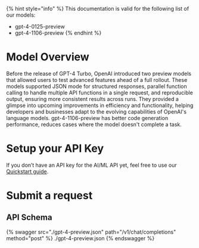 [#references:start]: <> ({ "template": "openapi" })
{% hint style="info" %}
This documentation is valid for the following list of our models:
* gpt-4-0125-preview
* gpt-4-1106-preview
{% endhint %}

# Model Overview
Before the release of GPT-4 Turbo, OpenAI introduced two preview models that allowed users to test advanced features ahead of a full rollout. These models supported JSON mode for structured responses, parallel function calling to handle multiple API functions in a single request, and reproducible output, ensuring more consistent results across runs. They provided a glimpse into upcoming improvements in efficiency and functionality, helping developers and businesses adapt to the evolving capabilities of OpenAI&#x27;s language models.
gpt-4-1106-preview has better code generation performance, reduces cases where the model doesn&#x27;t complete a task.

# Setup your API Key
If you don’t have an API key for the AI/ML API yet, feel free to use our [Quickstart guide](https://docs.aimlapi.com/quickstart/setting-up).

# Submit a request
## API Schema
{% swagger src="./gpt-4-preview.json" path="/v1/chat/completions" method="post" %}
./gpt-4-preview.json
{% endswagger %}


[#references:end]: <> ({})